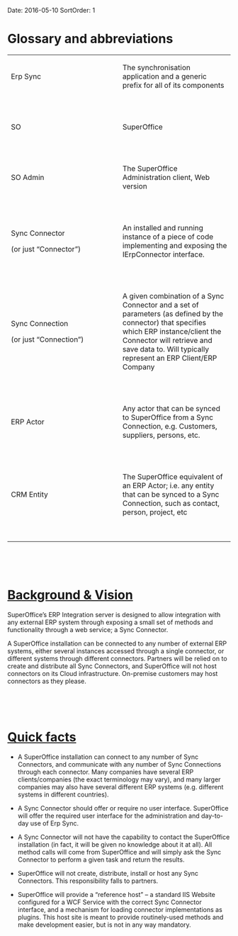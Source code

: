 Date: 2016-05-10
SortOrder: 1

Glossary and abbreviations
==========================

<table>
<colgroup>
<col width="50%" />
<col width="50%" />
</colgroup>
<tbody>
<tr class="odd">
<td><p>Erp Sync</p>
<p> </p></td>
<td><p>The synchronisation application and a generic prefix for all of its components</p>
<p> </p></td>
</tr>
<tr class="even">
<td><p>SO</p>
<p> </p></td>
<td><p>SuperOffice</p>
<p> </p></td>
</tr>
<tr class="odd">
<td><p>SO Admin</p>
<p> </p></td>
<td><p>The SuperOffice Administration client, Web version</p>
<p> </p></td>
</tr>
<tr class="even">
<td><p>Sync Connector</p>
<p>(or just “Connector”)</p>
<p> </p></td>
<td><p>An installed and running instance of a piece of code implementing and exposing the IErpConnector interface.</p>
<p> </p></td>
</tr>
<tr class="odd">
<td><p>Sync Connection</p>
<p>(or just “Connection”)</p>
<p> </p></td>
<td><p>A given combination of a Sync Connector and a set of parameters (as defined by the connector) that specifies which ERP instance/client the Connector will retrieve and save data to. Will typically represent an ERP Client/ERP Company</p>
<p> </p></td>
</tr>
<tr class="even">
<td><p>ERP Actor</p>
<p> </p></td>
<td><p>Any actor that can be synced to SuperOffice from a Sync Connection, e.g. Customers, suppliers, persons, etc.</p>
<p> </p></td>
</tr>
<tr class="odd">
<td><p>CRM Entity</p>
<p> </p></td>
<td><p>The SuperOffice equivalent of an ERP Actor; i.e. any entity that can be synced to a Sync Connection, such as contact, person, project, etc</p>
<p> </p></td>
</tr>
</tbody>
</table>

 



 

[]() [Background & Vision]()
=========================================

SuperOffice’s ERP Integration server is designed to allow integration with any external ERP system through exposing a small set of methods and functionality through a web service; a Sync Connector.

A SuperOffice installation can be connected to any number of external ERP systems, either several instances accessed through a single connector, or different systems through different connectors. Partners will be relied on to create and distribute all Sync Connectors, and SuperOffice will not host connectors on its Cloud infrastructure. On-premise customers may host connectors as they please. []()

 

 

[Quick facts]()
============================

-   A SuperOffice installation can connect to any number of Sync Connectors, and communicate with any number of Sync Connections through each connector. Many companies have several ERP clients/companies (the exact terminology may vary), and many larger companies may also have several different ERP systems (e.g. different systems in different countries).
-   A Sync Connector should offer or require no user interface. SuperOffice will offer the required user interface for the administration and day-to-day use of Erp Sync.
-   A Sync Connector will not have the capability to contact the SuperOffice installation (in fact, it will be given no knowledge about it at all). All method calls will come from SuperOffice and will simply ask the Sync Connector to perform a given task and return the results.
-   SuperOffice will not create, distribute, install or host any Sync Connectors. This responsibility falls to partners.
-   SuperOffice will provide a “reference host” – a standard IIS Website configured for a WCF Service with the correct Sync Connector interface, and a mechanism for loading connector implementations as plugins. This host site is meant to provide routinely-used methods and make development easier, but is not in any way mandatory.

     

    
    

     
